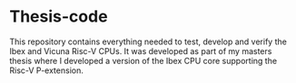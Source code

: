 # Thesis-code

This repository contains everything needed to test, develop and verify the Ibex and Vicuna Risc-V CPUs. It was developed as part of my masters thesis where I developed a version of the Ibex CPU core supporting the Risc-V P-extension. 